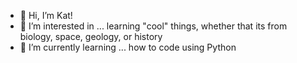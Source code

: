 - 👋 Hi, I’m Kat!
- 👀 I’m interested in ... learning "cool" things, whether that its from biology, space, geology, or history
- 🌱 I’m currently learning ... how to code using Python

<!---
TwilightWren/TwilightWren is a ✨ special ✨ repository because its `README.md` (this file) appears on your GitHub profile.
You can click the Preview link to take a look at your changes.
--->
